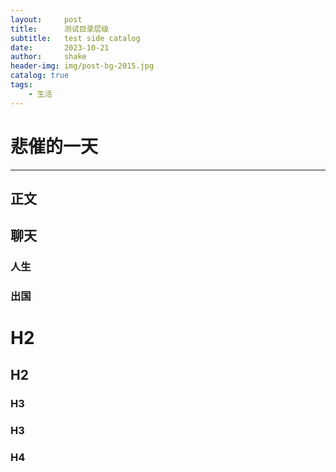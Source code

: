```yaml
---
layout:     post
title:      测试目录层级
subtitle:   test side catalog
date:       2023-10-21
author:     shake
header-img: img/post-bg-2015.jpg
catalog: true
tags:
    - 生活
---
```


# 悲催的一天

---
## 正文


## 聊天

### 人生

### 出国

# H2

## H2


### H3

### H3

### H4






